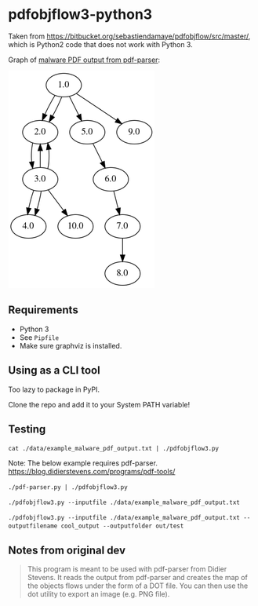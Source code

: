# pdfobjflow3-python3

Taken from <https://bitbucket.org/sebastiendamaye/pdfobjflow/src/master/>, which is Python2 code that does not work with Python 3.

Graph of [malware PDF output from pdf-parser](/data/example_malware_pdf_output.txt):

![](img/example_malware_pdf_graph.png)

## Requirements

- Python 3
- See `Pipfile`
- Make sure graphviz is installed.

## Using as a CLI tool

Too lazy to package in PyPI.

Clone the repo and add it to your System PATH variable!

## Testing

`cat ./data/example_malware_pdf_output.txt | ./pdfobjflow3.py`
    
Note: The below example requires pdf-parser.
<https://blog.didierstevens.com/programs/pdf-tools/>
    
`./pdf-parser.py | ./pdfobjflow3.py`
    
`./pdfobjflow3.py --inputfile ./data/example_malware_pdf_output.txt`
        

`./pdfobjflow3.py --inputfile ./data/example_malware_pdf_output.txt --outputfilename cool_output --outputfolder out/test`

## Notes from original dev

> This program is meant to be used with pdf-parser from Didier Stevens. It reads the output from pdf-parser and creates the map of the objects flows under the form of a DOT file. You can then use the dot utility to export an image (e.g. PNG file).
